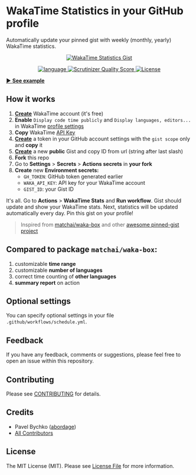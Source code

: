# WakaTime Statistics in your GitHub profile

Automatically update your pinned gist with weekly (monthly, yearly) WakaTime statistics.

<p style="text-align: center;" align="center">
<a href="https://github.com/abordage" title="WakaTime Statistics Gist">
    <img alt="WakaTime Statistics Gist" 
         src="https://github.com/abordage/wakatime-box/blob/master/docs/images/example-830-rounded.png?raw=true">
</a>
</p>


<p style="text-align: center;" align="center">

<a href="https://github.com/abordage" title="language">
    <img alt="language" src="https://img.shields.io/badge/language-typescript-blue">
</a>

<a href="https://scrutinizer-ci.com/g/abordage/wakatime-box/" title="Scrutinizer Quality Score">
    <img alt="Scrutinizer Quality Score" 
         src="https://scrutinizer-ci.com/g/abordage/wakatime-box/badges/quality-score.png?b=master">
</a>

<a href="https://github.com/abordage/wakatime-box/blob/master/LICENSE.md" title="License">
    <img alt="License" src="https://img.shields.io/github/license/abordage/wakatime-box">
</a>

</p>


[▶ **See example**](https://github.com/abordage)

## How it works

1. [**Create**](https://wakatime.com/signup) WakaTime account (it's free)
2. **Enable** `Display code time publicly` and `Display languages, editors...` in
   WakaTime [profile settings](https://wakatime.com/settings/profile)
3. **Copy** WakaTime [API Key](https://wakatime.com/settings/api-key)
4. [**Create**](https://github.com/settings/tokens/new) a token in your GitHub account settings with the `gist scope`
   only
   and **copy** it
5. [**Create**](https://gist.github.com) a new **public** Gist and copy ID from url (string after last slash)
6. **Fork** this repo
7. Go to **Settings** > **Secrets** > **Actions secrets** in **your fork**
8. **Create** new **Environment secrets:**
    - `GH_TOKEN`: GitHub token generated earlier
    - `WAKA_API_KEY`: API key for your WakaTime account
    - `GIST_ID`: your Gist ID

It's all. Go to **Actions** > **WakaTime Stats** and **Run workflow**. Gist should update and show your WakaTime stats.
Next, statistics will be updated automatically every day. Pin this gist on your profile!

> Inspired from [matchai/waka-box](https://github.com/matchai/waka-box) and
> other [awesome pinned-gist project](https://github.com/matchai/awesome-pinned-gists)

## Compared to package `matchai/waka-box`:

1. customizable **time range**
2. customizable **number of languages**
3. correct time counting of **other languages**
4. **summary report** on action

## Optional settings
You can specify optional settings in your file `.github/workflows/schedule.yml`.

## Feedback

If you have any feedback, comments or suggestions, please feel free to open an issue within this repository.

## Contributing

Please see [CONTRIBUTING](https://github.com/abordage/.github/blob/master/CONTRIBUTING.md) for details.

## Credits

- Pavel Bychko ([abordage](https://github.com/abordage))
- [All Contributors](https://github.com/abordage/wakatime-box/graphs/contributors)

## License

The MIT License (MIT). Please see [License File](LICENSE.md) for more information.
